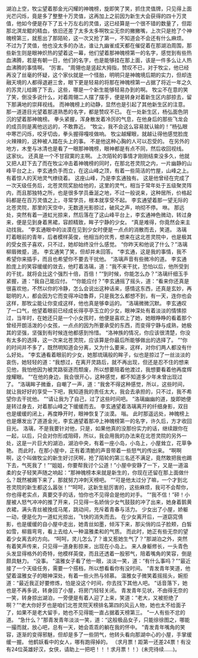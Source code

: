 湖泊上空，牧尘望着那金光闪耀的神魄榜，旋即笑了笑，抓住灵值牌，只见得上面光芒闪烁，竟是多了整整十万灵值，这再加上之前因为新生大会获得的四十万灵值，他如今便是存下了五十万左右的灵值，这已经算是一个很不错的数量了，但距那北溟龙鲲的精血，依旧还差了太多太多啊牧尘无奈的撇撇嘴，上次只是抢了个神魄榜第三，就惹出了那陌轮，这一次又抢了第一，不知道会不会还有什么麻烦。
不过为了灵值，他也没太多的办法，谁让九幽雀成天都在催促着在那湖泊周围，那些新生则是眼神炽热的望着这一幕，他们望着那神魄榜第一的名字，感觉到有些热血沸腾，若是有朝一日，他们的名字，也是能够挂在那上面，该是一件多么让人热血沸腾的事情啊。
“厉害。
”周翎也是竖起大拇指，赞叹不已，对于牧尘，他已经再没了丝毫的怀疑，这个家伙就是一个怪胎，明明只是神魄境后期的实力，但却连融天境的人都得退避三舍，眼下更是轻易的将那在神魄榜第一占据了将近一年之久的苏灵儿给踢了下去，这些，哪是一个新生能够轻易办到的啊。
牧尘不在意的笑了笑，倒没多说什么，对着周翎二人摆了摆手，便是转身对着新生区内部掠去，留下那满地的崇拜视线。
而神魄榜上的动静，显然也是引起了其他新生区的注意。
那一道道目光望着那道熟悉的名字，都是赞叹不已。
在一处新生区，杨弘面色阴沉的望着那神魄榜。
拳头紧握，浑身散发着冷厉的气息，在他身后的那些飞龙会的成员则是离他远远的，不敢靠近。
“牧尘，我不会这么容易就认输的！”杨弘眼中寒芒闪烁，咬牙切齿，拳头握得嘎吱做响。
牧尘越耀眼，就越让得他感觉脸庞火辣辣的，这种被人踏在头上的事。
不是他这种心胸的人可以忍受的。
在另外的地方，木奎与冰清也是看了一眼那神魄榜，眼神都是有点不同，然后收回视线。
这家伙。
还真是一个不甘寂寞的主啊。
上次陌轮的事情才刚刚结束没多久，他就又把人赶下去了而在牧尘冲击着神魄榜的同时，在那北苍灵院之内，一片幽静的山峰平台之上，李玄通负手而立，在这山峰之顶，有着一些简洁的竹屋，山峰之上。
有着惊人的天地灵气缭绕着。
这座山峰，乃是李玄通独有。
这是他曾经在完成了一次天级任务后，北苍灵院奖励给他的，这里的灵气，相当于常年处于五级聚灵阵内，而且那独特之所，也是很多学员垂涎之地，不过一般说来，这种居所，价格起码都是在百万灵值之上，寻常学员，根本就享受不起。
李玄通望着那一望无际的北苍灵院，那里的天空中，无数道光影掠过，破风之声，响彻不停。
咻。
那远处，突然有着一道虹光掠来，然后落在了这山峰平台上，李玄通神色微动，转过身来，便是见到身着黑裙，容颜精致，眸子宁静的少女。
“真是难得，你竟然会来主动找我。
”李玄通眼中的淡漠在见到少女时便是一点点的消散而去，笑道。
洛璃盯着眼前的青年，后者模样英俊，他相当的优秀，想来在这北苍灵院中，也是极其的受女孩子喜欢，只不过，她却始终没什么感觉。
“你昨天和他说了什么？”洛璃柳眉微蹙，道。
李玄通笑了笑，但却并未回答。
“李玄通，这是我的事情，我不希望你来插手，而且也希望你不要去干扰他。
”洛璃声音有些微冷的道。
李玄通脸庞上的笑容缓缓的敛去，他盯着洛璃，道：“我不来干扰，恐怕以后，他所受到的干扰，就将会比这个强烈十倍，百倍！”“到时候，你能怎么办？”洛璃纤细玉手紧握，道：“我自己能应付。
”“你能应付？”李玄通摇了摇头，道：“看来你还真是很喜欢他，不然以你的冷静，怎么会说出这种话来，感情这东西，还真是玄妙，再聪明的人，都会因为它而变得冲动鲁莽，只是我怎么都想不到，有一天，连你也会这样，那牧尘能让你变成这样，他也真是够幸运的。
”洛璃微微沉默。
李玄通叹了一口气，他望着眼前已经成长得亭亭玉立的少女，眼神深处有着淡淡的情愫掠过，当年时，在她还只是一个小女孩时，他便是喜欢上了她，她眼睁睁的看着那个曾经开朗活泼的小女孩，一点点的因为所要承受的东西，而变得宁静与成熟，她极其的坚强，坚强到有时候连他都感到怜惜。
“洛神族的情况，你应该很清楚，你没有太多的选择，这一次来北苍灵院，应该算是你最后所能够做出的选择了。
”“你的时间并不多了，既然明知道会分离，又为什么要来，这样，对你们两人都没有什么好处。
”李玄通看着眼前的少女，她那琉璃般的眸子，似也是掠过了一丝淡淡的哀伤，她轻轻的道：“我想过，在离开灵路后，就不再出现，但还是忍不住的想来见他，我怕他因为被灵路驱逐而颓废，所以想要陪着他渡过，我想要看着他再度辉煌耀眼。
”“在他的身边，我会很开心，这种感觉，都不知道多少年未曾出现过了。
”洛璃眸子微垂，自嘲了一声，道：“我舍不得这种感觉，所以，这些时间，就让我好好的享受一下吧，我知道我的责任太大，我会去承担的，只不过，我不希望你去干扰他。
”“请让我为了自己，过了这些时间吧。
”洛璃幽幽的道，旋即她便是转过身去，对着那山峰之下缓缓而去。
李玄通望着洛璃离开的纤细身影，双目也是缓缓的闭上，再度睁开时，眼神恢复了淡漠。
嗡。
此时那遥远处，神魄榜上也是爆发出了道道金光，李玄通望着那冲上神魄榜第一的名字，许久后，方才收回目光。
洛璃，不是我要针对他，只是，如果他真的没那份实力的话，继续跟你在一起，以后，只会对你形成阻碍，所以，我会用我的办法来在北苍灵院的另外一处，这是一片巨大的湖泊，湖泊中央，有着一座小岛，小岛上，小屋耸立，花草争艳。
而此时，在那小屋中，正有着清脆的声音带着一些怒气的传出来。
“啊啊啊，这个叫做牧尘的新生好讨厌啊，抢了陌轮的第三名还不满足，竟然敢把我也踢下去，气死我了！”“姐姐，你要帮我讨个公道！”小屋中安静了一下，又是一道温柔的女子轻笑声随之响起：“那神魄榜本来就是新生的，你现在还留在那上面做什么？既然被踢下来了，那就努力冲刺天榜吧。
”“可是他太过分了嘛，一个才到北苍灵院的新生都这么嚣张！”“呵呵，这新生挺厉害的，这些麻烦，我可不会帮你，你也得老实点，真要交手的话，怕你也不见得会是他的对手。
”“我不信！”砰！小屋被人怒气冲冲的推了开来，只见得一名娇俏少女气鼓鼓的冲了出来，她身着鹅黄衣裙，满头青丝被挽成马尾，跳动间，充斥着青春与活力。
少女出了小屋，娇躯一动，便是化为一道虹光掠出，飞快的消失而去。
在少女离开后，一道窈窕倩影，也是缓缓的自小屋中走出，她青丝如墨，倾泻下来，那尖俏的瓜子脸颊，白皙如雪，柳眉弯弯，看上去给人一种温雅柔和的气质。
而此时，她正有些无奈的望着少女离去的方向。
“呵呵，灵儿怎么了？谁又惹她生气了？”那湖泊之外，突然有着笑声传来，只见得一道身影掠来，出现在小岛上。
来人身躯修长，一头青色头发显得格外的奇特，他模样英俊，而且还透着一股邪气，陪着嘴角的笑容，倒是颇具魅力。
“没事。
”温雅女子看了他一眼，淡淡一笑，道：“有什么事吗？”“最近接了一个天级任务，需要一个搭档，所以想看看你有没时间。
”青发青年笑道，他望着温雅女子的眼神深处，有着一些火热与倾慕。
温雅女子微笑着摇摇头，婉拒道：“最近我正好要修炼，怕是没这个时间，你去找下其他人吧。
”话音落下，她也是不再多说，转身回了小屋，将房门轻轻关闭。
青发青年见状，不由得无奈的一笑，转身掠出湖泊，一旁便是有着人迎了上来，笑道：“老大，又被拒绝了啊？”“老大你好歹也是咱们北苍灵院天榜排名第四的风云人物，她也太不给面子了，如果不是老大留手，她也不见得能一直占据着天榜第三。
”一人有些不忿的道。
“急什么？”那青发青年淡淡一笑，道：“这般极品女子，只能徐徐图之，哪能一撮而就，放心吧，总有一天，她会乖乖的躺在我的怀中。
”青发青年嘴角的笑容，逐渐的变得邪魅，但却是多了一些阴气，他转头看向那湖中心的小屋，手掌缓缓一握。
他鹤妖看中的女人，哪有跑得掉的。
（求月票！距第一还差24票！有没有24位英雄好汉，女侠，请助上一把吧！！！求月票！！）(未完待续……)。
